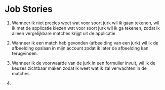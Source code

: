 # Job Stories

1. Wanneer ik niet precies weet wat voor soort jurk wil ik gaan tekenen, wil ik met de applicatie kiezen wat voor soort jurk wil ik ga tekenen, zodat ik alleen vergelijkbare matches krijgt uit de applicatie.

2. Wanneer ik een match heb gevonden (afbeelding van een jurk) wil ik de afbeelding opslaan in mijn account zodat ik later de afbeelding kan terugvinden. 

3. Wanneer ik de voorwaarde van de jurk in een formulier invult, wil ik de keuzes zichtbaar maken zodat ik weet wat ik zal verwachten in de matches.

4. 